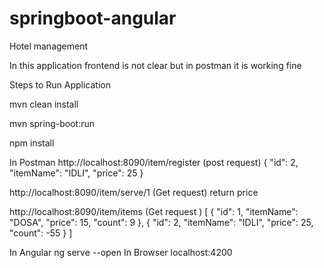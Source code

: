 # springboot-angular
Hotel management 

In this application frontend is not clear but in postman it is working fine

Steps to Run Application

mvn clean install

mvn spring-boot:run

npm install

In Postman 
http://localhost:8090/item/register  (post request)
 {
        "id": 2,
        "itemName": "IDLI",
        "price": 25
    }

http://localhost:8090/item/serve/1   (Get request)
return price

http://localhost:8090/item/items   (Get request )
[
    {
        "id": 1,
        "itemName": "DOSA",
        "price": 15,
        "count": 9
    },
    {
        "id": 2,
        "itemName": "IDLI",
        "price": 25,
        "count": -55
    }
]


In Angular
ng serve --open
In Browser
localhost:4200